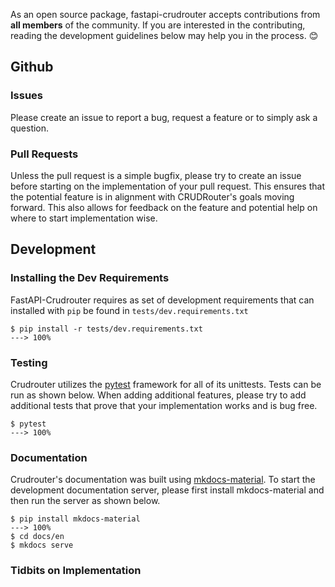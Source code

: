 As an open source package, fastapi-crudrouter accepts contributions from **all members** of the community. If you are interested in the
contributing, reading the development guidelines below may help you in the process. 😊

## Github

### Issues
Please create an issue to report a bug, request a feature or to simply ask a question.


### Pull Requests
Unless the pull request is a simple bugfix, please try to create an issue before starting on the implementation of your pull request.
This ensures that the potential feature is in alignment with CRUDRouter's goals moving forward. This also allows for feedback
on the feature and potential help on where to start implementation wise.

## Development

### Installing the Dev Requirements
FastAPI-Crudrouter requires as set of development requirements that can installed with `pip` be found in `tests/dev.requirements.txt`

<div class="termy">

```console
$ pip install -r tests/dev.requirements.txt
---> 100%
```

</div>

### Testing
Crudrouter utilizes the [pytest](https://docs.pytest.org/en/latest/) framework for all of its unittests. Tests can be run 
as shown below. When adding additional features, please try to add additional tests that prove that your implementation
works and is bug free.

<div class="termy">

```console
$ pytest
---> 100%
```

</div>

### Documentation
Crudrouter's documentation was built using [mkdocs-material](https://squidfunk.github.io/mkdocs-material/). To start the development
documentation server, please first install mkdocs-material and then run the server as shown below.

<div class="termy">

```console
$ pip install mkdocs-material
---> 100%
$ cd docs/en
$ mkdocs serve
```

</div>


### Tidbits on Implementation



